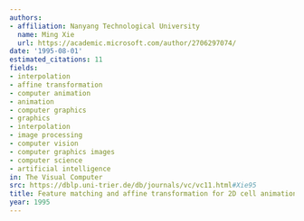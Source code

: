 ```yaml
---
authors:
- affiliation: Nanyang Technological University
  name: Ming Xie
  url: https://academic.microsoft.com/author/2706297074/
date: '1995-08-01'
estimated_citations: 11
fields:
- interpolation
- affine transformation
- computer animation
- animation
- computer graphics
- graphics
- interpolation
- image processing
- computer vision
- computer graphics images
- computer science
- artificial intelligence
in: The Visual Computer
src: https://dblp.uni-trier.de/db/journals/vc/vc11.html#Xie95
title: Feature matching and affine transformation for 2D cell animation
year: 1995
---
```

